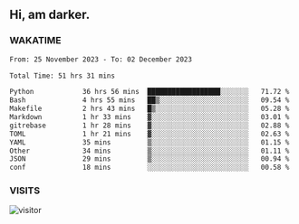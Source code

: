 ## Hi, am darker.

### WAKATIME

<!--START_SECTION:waka-->

```txt
From: 25 November 2023 - To: 02 December 2023

Total Time: 51 hrs 31 mins

Python            36 hrs 56 mins  ██████████████████░░░░░░░   71.72 %
Bash              4 hrs 55 mins   ██▒░░░░░░░░░░░░░░░░░░░░░░   09.54 %
Makefile          2 hrs 43 mins   █▒░░░░░░░░░░░░░░░░░░░░░░░   05.28 %
Markdown          1 hr 33 mins    ▓░░░░░░░░░░░░░░░░░░░░░░░░   03.01 %
gitrebase         1 hr 28 mins    ▓░░░░░░░░░░░░░░░░░░░░░░░░   02.88 %
TOML              1 hr 21 mins    ▓░░░░░░░░░░░░░░░░░░░░░░░░   02.63 %
YAML              35 mins         ▒░░░░░░░░░░░░░░░░░░░░░░░░   01.15 %
Other             34 mins         ▒░░░░░░░░░░░░░░░░░░░░░░░░   01.11 %
JSON              29 mins         ▒░░░░░░░░░░░░░░░░░░░░░░░░   00.94 %
conf              18 mins         ░░░░░░░░░░░░░░░░░░░░░░░░░   00.58 %
```

<!--END_SECTION:waka-->

### VISITS
<!-- i should probably build this when i will have some time -->
![visitor](https://profile-counter.glitch.me/sanix-darker/count.svg)
